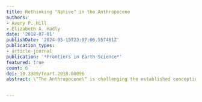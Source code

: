 ```yaml
---
title: Rethinking "Native" in the Anthropocene
authors:
- Avery P. Hill
- Elizabeth A. Hadly
date: '2018-07-01'
publishDate: '2024-05-15T23:07:06.557461Z'
publication_types:
- article-journal
publication: '*Frontiers in Earth Science*'
featured: true
count: 6
doi: 10.3389/feart.2018.00096
abstract: \"The Anthropocene\" is challenging the established conceptions of biogeography. In an age of widespread disturbance, global commerce, and a rapidly changing climate, some species have the opportunity to access new, vast areas while others disappear at unprecedented rates and scales, along with the environments to which they are adapted. The \"native vs. alien\" conceptual framework for determining which species \"belong\" in an environment is naive and insufficient in facing the novel biogeographic dynamics of the Anthropocene, as are the wilderness management practices derived from it. Though conservation practitioners have come a long way in addressing some limits of the native/alien dichotomy, there are many domains where this paradigm persists and continues to influence. Here, we argue that no species will be truly \"native\" in the Anthropocene, and a new set of criteria to determine the \"belonging\" of a species to a locality is necessary for the establishment of management practices that reconcile the veracity of global change with realistic options for the preservation of biodiversity.


---
```

